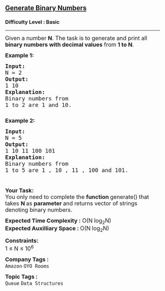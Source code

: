 <h2><a href="https://practice.geeksforgeeks.org/problems/generate-binary-numbers-1587115620/1?page=3&status[]=unsolved&company[]=Amazon&sortBy=submissions">Generate Binary Numbers</a></h2><h3>Difficulty Level : Basic</h3><hr><div class="problems_problem_content__Xm_eO"><p><span style="font-size:18px">Given a number <strong>N</strong>. The task is to generate and print all <strong>binary numbers with decimal values</strong> from <strong>1 to N</strong>.</span></p>

<p><strong><span style="font-size:18px">Example 1:</span></strong></p>

<pre><strong><span style="font-size:18px">Input:
</span></strong><span style="font-size:18px">N = 2
<strong>Output: 
</strong>1 10<strong>
Explanation: 
</strong>Binary numbers from
1 to 2 are 1 and 10.</span>

</pre>

<p><strong><span style="font-size:18px">Example 2:</span></strong></p>

<pre><strong><span style="font-size:18px">Input:
</span></strong><span style="font-size:18px">N = 5
<strong>Output: 
</strong>1 10 11 100 101<strong>
Explanation: 
</strong>Binary numbers from
1 to 5 are 1 , 10 , 11 , 100 and 101.</span></pre>

<p>&nbsp;</p>

<p><span style="font-size:18px"><strong>Your Task:</strong><br>
You only need to complete the <strong>function </strong>generate() that takes <strong>N </strong>as <strong>parameter </strong>and&nbsp;returns vector of strings denoting&nbsp;binary numbers.</span></p>

<p><span style="font-size:18px"><strong>Expected Time Complexity :</strong> O(N log<sub>2</sub>N)<br>
<strong>Expected Auxilliary Space : </strong>O(N log<sub>2</sub>N)</span></p>

<p><span style="font-size:18px"><strong>Constraints:</strong></span><br>
<span style="font-size:18px">1 ≤ N ≤ 10<sup>6</sup></span></p>
</div><p><span style=font-size:18px><strong>Company Tags : </strong><br><code>Amazon</code>&nbsp;<code>OYO Rooms</code>&nbsp;<br><p><span style=font-size:18px><strong>Topic Tags : </strong><br><code>Queue</code>&nbsp;<code>Data Structures</code>&nbsp;